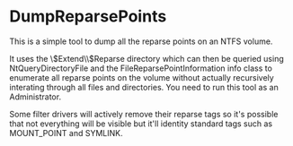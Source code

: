 # DumpReparsePoints
This is a simple tool to dump all the reparse points on an NTFS volume.

It uses the \\$Extend\\$Reparse directory which can then be queried using
NtQueryDirectoryFile and the FileReparsePointInformation info class to
enumerate all reparse points on the volume without actually recursively
interating through all files and directories. You need to run this tool
as an Administrator.

Some filter drivers will actively remove their reparse tags so it's possible
that not everything will be visible but it'll identity standard tags such as
MOUNT_POINT and SYMLINK.